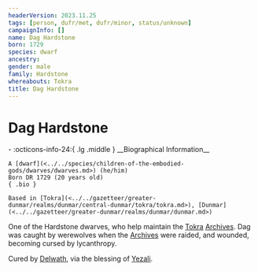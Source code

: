 ```yaml
---
headerVersion: 2023.11.25
tags: [person, dufr/met, dufr/minor, status/unknown]
campaignInfo: []
name: Dag Hardstone
born: 1729
species: dwarf
ancestry:
gender: male
family: Hardstone
whereabouts: Tokra
title: Dag Hardstone
---
```

# Dag Hardstone
<div class="grid cards ext-narrow-margin ext-one-column" markdown>
- :octicons-info-24:{ .lg .middle } __Biographical Information__

    A [dwarf](<../../species/children-of-the-embodied-gods/dwarves/dwarves.md>) (he/him)  
    Born DR 1729 (20 years old)  
    { .bio }

    Based in [Tokra](<../../gazetteer/greater-dunmar/realms/dunmar/central-dunmar/tokra/tokra.md>), [Dunmar](<../../gazetteer/greater-dunmar/realms/dunmar/dunmar.md>)
</div>


One of the Hardstone dwarves, who help maintain the [Tokra](<../../gazetteer/greater-dunmar/realms/dunmar/central-dunmar/tokra/tokra.md>) [Archives](<../../gazetteer/greater-dunmar/realms/dunmar/central-dunmar/tokra/archives.md>). Dag was caught by werewolves when the [Archives](<../../gazetteer/greater-dunmar/realms/dunmar/central-dunmar/tokra/archives.md>) were raided, and wounded, becoming cursed by lycanthropy. 

Cured by [Delwath](<../pcs/dunmar-fellowship/delwath.md>), via the blessing of [Yezali](<../../cosmology/gods/tanshi/yezali.md>). 